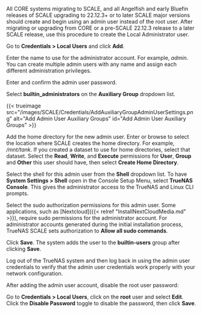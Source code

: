 &NewLine;

All CORE systems migrating to SCALE, and all Angelfish and early Bluefin releases of SCALE upgrading to 22.12.3+ or to later SCALE major versions should create and begin using an admin user instead of the root user. 
After migrating or upgrading from CORE or a pre-SCALE 22.12.3 release to a later SCALE release, use this procedure to create the Local Administrator user.

Go to **Credentials > Local Users** and click **Add**.

Enter the name to use for the administrator account. For example, *admin*.
You can create multiple admin users with any name and assign each different administration privileges.

Enter and confirm the admin user password.

Select **builtin_administrators** on the **Auxiliary Group** dropdown list.

{{< trueimage src="/images/SCALE/Credentials/AddAuxiliaryGroupAdminUserSettings.png" alt="Add Admin User Auxiliary Groups" id="Add Admin User Auxiliary Groups" >}}

Add the home directory for the new admin user. 
Enter or browse to select the location where SCALE creates the home directory. For example, */mnt/tank*. If you created a dataset to use for home directories, select that dataset.
Select the **Read**, **Write**, and **Execute** permissions for **User**, **Group** and **Other** this user should have, then select **Create Home Directory**.

Select the shell for this admin user from the **Shell** dropdown list.
To have **System Settings > Shell** open in the Console Setup Menu, select **TrueNAS Console**.
This gives the administrator access to the TrueNAS and Linux CLI prompts.

Select the sudo authorization permissions for this admin user.
Some applications, such as [Nextcloud]({{< relref "InstallNextCloudMedia.md" >}}), require sudo permissions for the administrator account.
For administrator accounts generated during the initial installation process, TrueNAS SCALE sets authorization to **Allow all sudo commands**.

Click **Save**.
The system adds the user to the **builtin-users** group after clicking **Save**.

Log out of the TrueNAS system and then log back in using the admin user credentials to verify that the admin user credentials work properly with your network configuration.

After adding the admin user account, disable the root user password:

Go to **Credentials > Local Users**, click on the **root** user and select **Edit**.
Click the **Disable Password** toggle to disable the password, then click **Save**.